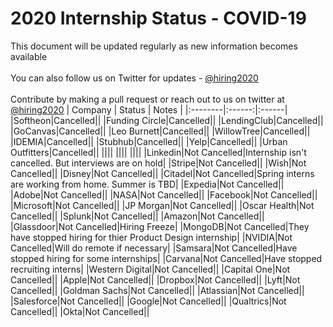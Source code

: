 # 2020 Internship Status - COVID-19
This document will be updated regularly as new information becomes available <br/> <br/>
You can also follow us on Twitter for updates -  [@hiring2020](https://twitter.com/hiring2020) <br/> <br/>
Contribute by making a pull request or reach out to us on twitter at [@hiring2020](https://twitter.com/hiring2020)
| Company | Status | Notes |
|:--------|:------:|:------|
|Softheon|Cancelled||
|Funding Circle|Cancelled||
|LendingClub|Cancelled||
|GoCanvas|Cancelled||
|Leo Burnett|Cancelled||
|WillowTree|Cancelled||
|IDEMIA|Cancelled||
|Stubhub|Cancelled||
|Yelp|Cancelled||
|Urban Outfitters|Cancelled||
||||
||||
||||
|Linkedin|Not Cancelled|Internship isn't cancelled. But interviews are on hold|
|Stripe|Not Cancelled||
|Wish|Not Cancelled||
|Disney|Not Cancelled||
|Citadel|Not Cancelled|Spring interns are working from home. Summer is TBD|
|Expedia|Not Cancelled||
|Adobe|Not Cancelled||
|NASA|Not Cancelled||
|Facebook|Not Cancelled||
|Microsoft|Not Cancelled||
|JP Morgan|Not Cancelled||
|Oscar Health|Not Cancelled||
|Splunk|Not Cancelled||
|Amazon|Not Cancelled||
|Glassdoor|Not Cancelled|Hiring Freeze|
|MongoDB|Not Cancelled|They have stopped hiring for thier Product Design internship|
|NVIDIA|Not Cancelled|Will do remote if necessary|
|Samsara|Not Cancelled|Have stopped hiring for some internships|
|Carvana|Not Cancelled|Have stopped recruiting interns|
|Western Digital|Not Cancelled||
|Capital One|Not Cancelled||
|Apple|Not Cancelled||
|Dropbox|Not Cancelled||
|Lyft|Not Cancelled||
|Goldman Sachs|Not Cancelled||
|Atlassian|Not Cancelled||
|Salesforce|Not Cancelled||
|Google|Not Cancelled||
|Qualtrics|Not Cancelled||
|Okta|Not Cancelled||
